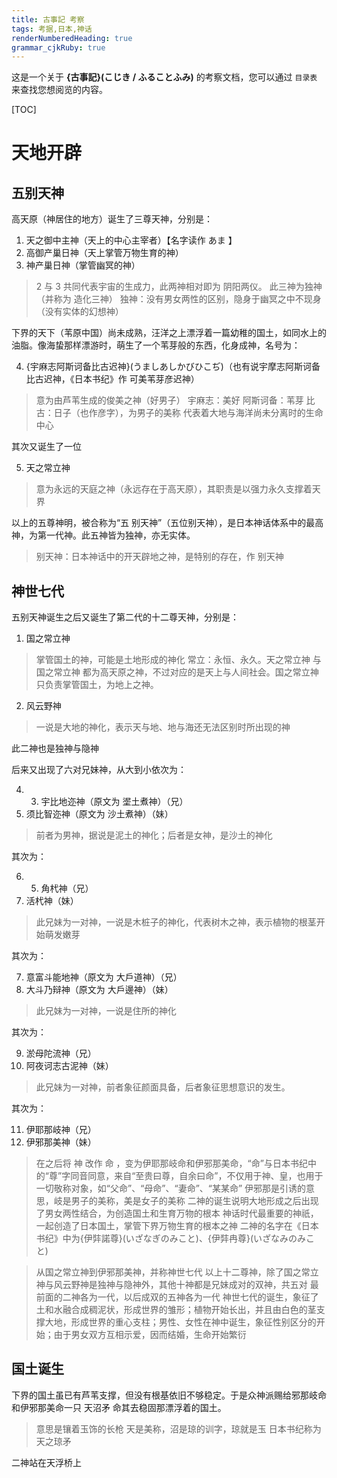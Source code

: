 ```yaml
---
title: 古事記 考察
tags: 考据,日本,神话
renderNumberedHeading: true
grammar_cjkRuby: true
---
```



这是一个关于 **{古事記}(こじき / ふることふみ)** 的考察文档，您可以通过 `目录表` 来查找您想阅览的内容。

[TOC]

# 天地开辟
## 五别天神
高天原（神居住的地方）诞生了三尊天神，分别是：
1. 天之御中主神（天上的中心主宰者）【名字读作 あま 】
2. 高御产巢日神（天上掌管万物生育的神）
3. 神产巢日神（掌管幽冥的神）
> 2 与 3 共同代表宇宙的生成力，此两神相对即为 阴阳两仪。
此三神为独神（并称为 造化三神）
独神：没有男女两性的区别，隐身于幽冥之中不现身（没有实体的幻想神）

下界的天下（苇原中国）尚未成熟，汪洋之上漂浮着一篇幼稚的国土，如同水上的油脂。像海蛰那样漂游时，萌生了一个苇芽般的东西，化身成神，名号为：

 4. {宇麻志阿斯诃备比古迟神}(うましあしかびひこぢ)（也有说宇摩志阿斯诃备比古迟神，《日本书纪》作 可美苇芽彦迟神）
 > 意为由芦苇生成的俊美之神（好男子）
宇麻志：美好
阿斯诃备：苇芽
比古：日子（也作彦字），为男子的美称
代表着大地与海洋尚未分离时的生命中心

其次又诞生了一位

5. 天之常立神
> 意为永远的天庭之神（永远存在于高天原），其职责是以强力永久支撑着天界

以上的五尊神明，被合称为“五 别天神”（五位别天神），是日本神话体系中的最高神，为第一代神。此五神皆为独神，亦无实体。
> 别天神：日本神话中的开天辟地之神，是特别的存在，作 别天神



## 神世七代
五别天神诞生之后又诞生了第二代的十二尊天神，分别是：
1. 国之常立神
> 掌管国土的神，可能是土地形成的神化
常立：永恒、永久。天之常立神 与 国之常立神 都为高天原之神，不过对应的是天上与人间社会。国之常立神只负责掌管国土，为地上之神。

2. 风云野神
> 一说是大地的神化，表示天与地、地与海还无法区别时所出现的神

此二神也是独神与隐神

后来又出现了六对兄妹神，从大到小依次为：

4. 3. 宇比地迩神（原文为 埿土煮神）（兄）
4. 须比智迩神（原文为 沙土煮神）（妹）
> 前者为男神，据说是泥土的神化；后者是女神，是沙土的神化

其次为：

6. 5. 角杙神（兄）
6. 活杙神（妹）
> 此兄妹为一对神，一说是木桩子的神化，代表树木之神，表示植物的根茎开始萌发嫩芽

其次为：

7. 意富斗能地神（原文为 大戶道神）（兄）
8. 大斗乃辩神（原文为 大戶邊神）（妹）
> 此兄妹为一对神，一说是住所的神化

其次为：

9. 淤母陀流神（兄）
10. 阿夜诃志古泥神（妹）
> 此兄妹为一对神，前者象征颜面具备，后者象征思想意识的发生。

其次为：

11. 伊耶那岐神（兄）
12. 伊邪那美神（妹）
> 在之后将 神 改作 命 ，变为伊耶那岐命和伊邪那美命，“命”与日本书纪中的“尊”字同音同意，来自“至贵曰尊，自余曰命”，不仅用于神、皇，也用于一切敬称对象，如“父命”、“母命”、“妻命”、“某某命”
伊邪那是引诱的意思，岐是男子的美称，美是女子的美称
二神的诞生说明大地形成之后出现了男女两性结合，为创造国土和生育万物的根本
神话时代最重要的神祇，一起创造了日本国土，掌管下界万物生育的根本之神
二神的名字在《日本书纪》中为{伊弉諾尊}(いざなぎのみこと)、{伊弉冉尊}(いざなみのみこと)

>从国之常立神到伊邪那美神，并称神世七代
以上十二尊神，除了国之常立神与风云野神是独神与隐神外，其他十神都是兄妹成对的双神，共五对
最前面的二神各为一代，以后成双的五神各为一代
神世七代的诞生，象征了土和水融合成稠泥状，形成世界的雏形；植物开始长出，并且由白色的茎支撑大地，形成世界的重心支柱；男性、女性在神中诞生，象征性别区分的开始；由于男女双方互相示爱，因而结婚，生命开始繁衍

## 国土诞生
下界的国土虽已有芦苇支撑，但没有根基依旧不够稳定。于是众神派赐给邪那岐命和伊邪那美命一只 天沼矛 命其去稳固那漂浮着的国土。
> 意思是镶着玉饰的长枪
> 天是美称，沼是琼的训字，琼就是玉
> 日本书纪称为天之琼矛

二神站在天浮桥上